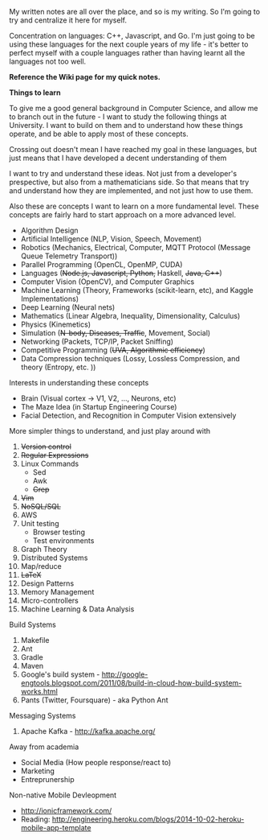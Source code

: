 My written notes are all over the place, and so is my writing. So I'm going to try and centralize it here for myself.

Concentration on languages: C++, Javascript, and Go. I'm just going to be using these languages for the next couple years of my life - it's better to perfect myself with a couple languages rather than having learnt all the languages not too well.

**Reference the Wiki page for my quick notes.**

**Things to learn**

<p>To give me a good general background in Computer Science, and allow me to branch out in the future - I want to study the following things at University. I want to build on them and to understand how these things operate, and be able to apply most of these concepts.</p>

<p>Crossing out doesn't mean I have reached my goal in these languages, but just means that I have developed a decent understanding of them</p>

<p>I want to try and understand these ideas. Not just from a developer's prespective, but also from a mathematicians side. So that means that try and understand how they are implemented, and not just how to use them.</p>

<p>Also these are concepts I want to learn on a more fundamental level. These concepts are fairly hard to start approach on a more advanced level.</p>

- Algorithm Design
- Artificial Intelligence (NLP, Vision, Speech, Movement)
- Robotics (Mechanics, Electrical, Computer, MQTT Protocol (Message Queue Telemetry Transport))
- Parallel Programming (OpenCL, OpenMP, CUDA)
- Languages (~~Node.js, Javascript, Python,~~ Haskell, ~~Java, C++~~)
- Computer Vision (OpenCV), and Computer Graphics
- Machine Learning (Theory, Frameworks (scikit-learn, etc), and Kaggle Implementations)
- Deep Learning (Neural nets)
- Mathematics (Linear Algebra, Inequality, Dimensionality, Calculus)
- Physics (Kinemetics)
- Simulation (~~N-body, Diseases, Traffic~~, Movement, Social)
- Networking (Packets, TCP/IP, Packet Sniffing)
- Competitive Programming (~~UVA, Algorithmic efficiency~~)
- Data Compression techniques (Lossy, Lossless Compression, and theory (Entropy, etc. ))

<p>Interests in understanding these concepts</p>

- Brain (Visual cortex -> V1, V2, ..., Neurons, etc)
- The Maze Idea (in Startup Engineering Course)
- Facial Detection, and Recognition in Computer Vision extensively

<p>More simpler things to understand, and just play around with</p>

1. ~~Version control~~
2. ~~Regular Expressions~~
3. Linux Commands
    - Sed
    - Awk
    - ~~Grep~~
4. ~~Vim~~
5. ~~NoSQL/SQL~~
6. AWS
7. Unit testing
    - Browser testing
    - Test environments
8. Graph Theory
9. Distributed Systems
10. Map/reduce
11. ~~LaTeX~~
12. Design Patterns
13. Memory Management
14. Micro-controllers
15. Machine Learning & Data Analysis

<p>Build Systems</p>

1. Makefile
2. Ant
3. Gradle
4. Maven
5. Google's build system - http://google-engtools.blogspot.com/2011/08/build-in-cloud-how-build-system-works.html
6. Pants (Twitter, Foursquare) - aka Python Ant

<p>Messaging Systems</p>

1. Apache Kafka - http://kafka.apache.org/

<p>Away from academia</p>

- Social Media (How people response/react to)
- Marketing
- Entreprunership

<p>Non-native Mobile Devleopment</p>

- http://ionicframework.com/
- Reading: http://engineering.heroku.com/blogs/2014-10-02-heroku-mobile-app-template
